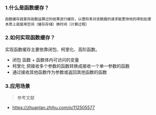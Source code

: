 ### 1.什么是函数缓存？
    函数缓存就是将函数运算过的结果进行缓存，以便将来对该数据的请求能更快地的得到处理
    本质上就是用空间（缓存存储）换时间（计算过程）

### 2.如何实现函数缓存？
  实现函数缓存主要依靠闭包、柯里化、高阶函数。
  * 闭包 函数 + 函数体内可访问的变量
  * 柯里化 把接收多个参数的函数转换成接收一个单一参数的函数
  * 通过接收其他函数作为参数或返回其他函数的函数
### 3.应用场景

> 参考文献 
* https://zhuanlan.zhihu.com/p/112505577